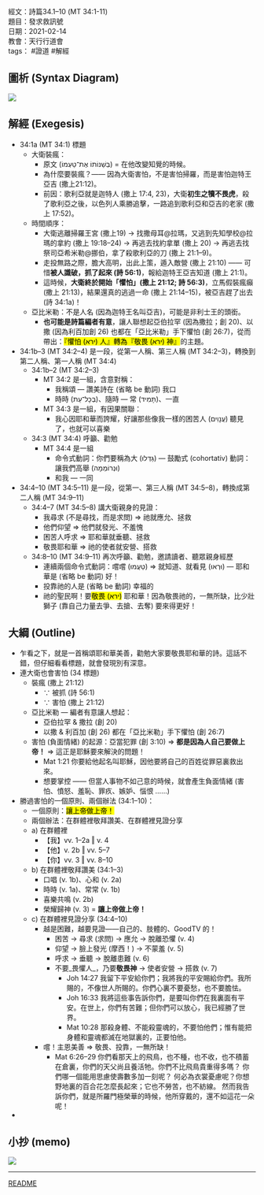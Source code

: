 經文：詩篇34.1–10 (MT 34:1-11)  
題目：發求救訊號  
日期：2021-02-14  
教會：天行行道會  
tags： #證道  #解經  

## 圖析 (Syntax Diagram)


![](images/2021-02-14%20Psa.34.1–10a.png)


## 解經 (Exegesis)
- 34:1a (MT 34:1) 標題
	- 大衛裝瘋：
		- 原文 (בְּשַׁנּוֹתוֹ אֶת־טַעְמוֹ) = 在他改變知覺的時候。
		- 為什麼要裝瘋？—— 因為大衛害怕，不是害怕掃羅，而是害怕迦特王亞吉  (撒上21:12)。
		- 前因：歌利亞就是迦特人 (撒上 17:4, 23)，大衛**初生之犢不畏虎**，殺了歌利亞之後，以色列人乘勝追擊，一路追到歌利亞和亞吉的老家 (撒上 17:52)。
	- 時間順序：
		- 大衛逃離掃羅王宮 (撒上19) → 找撒母耳@拉瑪，又逃到先知學校@拉瑪的拿約  (撒上 19:18–24) → 再逃去找約拿單 (撒上 20) → 再逃去找祭司亞希米勒@挪伯，拿了殺歌利亞的刀 (撒上 21:1–9)。
		- 走投無路之際，膽大高明，出此上策，遁入敵營 (撒上 21:10) —— 可惜**被人識破，抓了起來 (詩 56:1)**，報給迦特王亞吉知道 (撒上 21:1)。
		- 這時候，**大衛終於開始「懼怕」(撒上 21:12; 詩 56:3)**，立馬假裝瘋癲 (撒上 21:13)，結果還真的逃過一命 (撒上 21:14–15)，被亞吉趕了出去 (詩 34:1a)！
	- 亞比米勒：不是人名 (因為迦特王名叫亞吉)，可能是非利士王的頭銜。
		- **也可能是詩篇編者有意**，讓人聯想起亞伯拉罕 (因為撒拉；創 20)、以撒 (因為利百加創 26) 也都在「亞比米勒」手下懼怕 (創 26:7)，從而帶出：<mark>『懼怕 (ִירא) 人』轉為『敬畏 (ִירא) 神』</mark>的主題。
- 34:1b–3 (MT 34:2–4) 是一段，從第一人稱、第三人稱 (MT 34:2–3)，轉換到第二人稱、第一人稱 (MT 34:4)
	- 34:1b–2 (MT 34:2–3)
		- MT 34:2 是一組，含意對稱：
			- 我稱頌 — 讚美詩在 (省略 be 動詞) 我口
			- 時時 (בְּכָל־עֵת)、隨時 — 常 (תָּמִיד)、一直
		- MT 34:3 是一組，有因果關聯：
			- 我心因耶和華而誇耀，好讓那些像我一樣的困苦人 (עֲנָוִים) 聽見了，也就可以喜樂
	- 34:3 (MT 34:4) 呼籲、勸勉
		- MT 34:4 是一組
			- 命令式動詞：你們要稱為大 (גַּדְּלוּ) — 鼓勵式 (cohortativ) 動詞：讓我們高舉 (וּנְרוֹמְמָה)
			- 和我 — 一同
- 34:4–10 (MT 34:5–11) 是一段，從第一、第三人稱 (MT 34:5–8)，轉換成第二人稱 (MT 34:9–11)
	- 34:4–7 (MT 34:5–8) 講大衛親身的見證：
		- 我尋求 (不是尋找，而是求問) ⇒ 祂就應允、拯救
		- 他們仰望 ⇒ 他們就發光、不羞愧
		- 困苦人呼求 ⇒ 耶和華就垂聽、拯救
		- 敬畏耶和華 ⇒ 祂的使者就安營、搭救
	- 34:8–10 (MT 34:9–11) 再次呼籲、勸勉，邀請讀者、聽眾親身經歷
		- 連續兩個命令式動詞：嚐嚐 (טַעֲמוּ) ⇒ 就知道、就看見 (וּרְאוּ) — 耶和華是 (省略 be 動詞) 好！
		- 投靠祂的人是 (省略 be 動詞) 幸福的
		- 祂的聖民啊！要<mark>敬畏 (ִירא)</mark> 耶和華！因為敬畏祂的，一無所缺，比少壯獅子 (靠自己力量去爭、去搶、去奪) 要來得更好！

## 大綱 (Outline)
- 乍看之下，就是一首稱頌耶和華美善，勸勉大家要敬畏耶和華的詩。這話不錯，但仔細看看標題，就會發現別有深意。
- 連大衛也會害怕 (34 標題)
	- 裝瘋 (撒上 21:12)
		- ∵ 被抓 (詩 56:1) 
		- ∵ 害怕 (撒上 21:12)
	- 亞比米勒 — 編者有意讓人想起：
		- 亞伯拉罕 & 撒拉 (創 20)
		- 以撒 & 利百加 (創 26) 都在「亞比米勒」手下懼怕 (創 26:7)
	- 害怕 (負面情緒) 的起源：亞當犯罪 (創 3:10) ⇒ **都是因為人自己要做上帝！** ⇒ 這正是耶穌要來解決的問題！
		- Mat 1:21  你要給他起名叫耶穌，因他要將自己的百姓從罪惡裏救出來。
		- 想要掌控 —— 但當人事物不如己意的時候，就會產生負面情緒 (害怕、憤怒、羞恥、罪疚、嫉妒、惱恨 ……)
- 勝過害怕的一個原則、兩個辦法 (34:1–10)：
	- 一個原則：<mark>讓上帝做上帝！</mark>
	- 兩個辦法：在群體裡敬拜讚美、在群體裡見證分享
	- a) 在群體裡
		- 【我】vv. 1–2a ‖ v. 4
		- 【他】v. 2b ‖ vv. 5–7
		- 【你】vv. 3 ‖ vv. 8–10
	- b) 在群體裡敬拜讚美 (34:1–3)
		- 口唱 (v. 1b)、心和 (v. 2a)
		- 時時 (v. 1a)、常常 (v. 1b)
		- 喜樂共鳴 (v. 2b)
		- 榮耀歸神 (v. 3) = **讓上帝做上帝！**
	- c) 在群體裡見證分享 (34:4–10)
		- 越是困難，越要見證——自己的、肢體的、GoodTV 的！
			- 困苦 → 尋求 (求問) → 應允 → 脫離恐懼 (v. 4)
			- 仰望 → 臉上發光 (摩西！) → 不蒙羞 (v. 5)
			- 呼求 → 垂聽 → 脫離患難 (v. 6)
			- 不要_畏懼人_，乃要**敬畏神** → 使者安營 → 搭救 (v. 7)
				- Joh 14:27 我留下平安給你們；我將我的平安賜給你們。我所賜的，不像世人所賜的。你們心裏不要憂愁，也不要膽怯。
				- Joh 16:33  我將這些事告訴你們，是要叫你們在我裏面有平安。在世上，你們有苦難；但你們可以放心，我已經勝了世界。
				- Mat 10:28 那殺身體、不能殺靈魂的，不要怕他們；惟有能把身體和靈魂都滅在地獄裏的，正要怕他。
		- 嚐！主恩美善 ⇒ 敬畏、投靠，一無所缺！
			- Mat 6:26–29 你們看那天上的飛鳥，也不種，也不收，也不積蓄在倉裏，你們的天父尚且養活牠。你們不比飛鳥貴重得多嗎？ 你們哪一個能用思慮使壽數多加一刻呢？ 何必為衣裳憂慮呢？你想野地裏的百合花怎麼長起來；它也不勞苦，也不紡線。 然而我告訴你們，就是所羅門極榮華的時候，他所穿戴的，還不如這花一朵呢！
- 

## 小抄 (memo)
![](images/2021-02-14%20Psa.34.1–10-memo.jpg)


---
[README](README.md)
